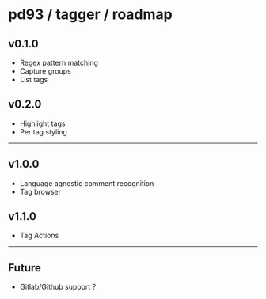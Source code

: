 # pd93 / tagger / roadmap

## v0.1.0

- Regex pattern matching
- Capture groups
- List tags

## v0.2.0

- Highlight tags
- Per tag styling

---

## v1.0.0

- Language agnostic comment recognition
- Tag browser

## v1.1.0

- Tag Actions

---

## Future

- Gitlab/Github support ?